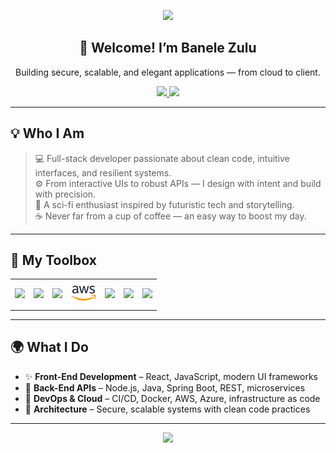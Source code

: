<!-- Top Banner -->
<p align="center">
  <img src="https://capsule-render.vercel.app/api?type=waving&color=0:89CFF0,100:BFEFFF&height=200&section=header&text=Hi,%20I'm%20a%20Full-Stack%20Developer%20👨🏾‍💻&fontSize=35&fontColor=ffffff" />
</p>

<h2 align="center">👋 Welcome! I’m Banele Zulu</h2>
<p align="center">Building secure, scalable, and elegant applications — from cloud to client.</p>

<p align="center">
  <a href="https://www.linkedin.com/in/banele-zulu" target="_blank">
    <img src="https://img.shields.io/badge/LinkedIn-0077B5?style=flat-square&logo=linkedin&logoColor=white" />
  </a>
  <a href="mailto:banelezulu58@gmail.com">
    <img src="https://img.shields.io/badge/Email-D14836?style=flat-square&logo=gmail&logoColor=white" />
  </a>
</p>

---

## 💡 Who I Am

> 💻 Full-stack developer passionate about clean code, intuitive interfaces, and resilient systems.   
> ⚙️ From interactive UIs to robust APIs — I design with intent and build with precision.  
> 🚀 A sci-fi enthusiast inspired by futuristic tech and storytelling.  
> ☕ Never far from a cup of coffee — an easy way to boost my day.  

---

## 🧰 My Toolbox

<table>
  <tr>
    <td><img src="https://cdn.jsdelivr.net/gh/devicons/devicon/icons/java/java-original.svg" width="40" /></td>
    <td><img src="https://cdn.jsdelivr.net/gh/devicons/devicon/icons/react/react-original.svg" width="40" /></td>
    <td><img src="https://cdn.jsdelivr.net/gh/devicons/devicon/icons/docker/docker-original.svg" width="40" /></td>
    <td><img src="https://raw.githubusercontent.com/devicons/devicon/master/icons/amazonwebservices/amazonwebservices-original-wordmark.svg" width="40" /></td>
    <td><img src="https://cdn.jsdelivr.net/gh/devicons/devicon/icons/azure/azure-original.svg" width="40" /></td>
    <td><img src="https://cdn.jsdelivr.net/gh/devicons/devicon/icons/javascript/javascript-original.svg" width="40" /></td>
    <td><img src="https://cdn.jsdelivr.net/gh/devicons/devicon/icons/nodejs/nodejs-original.svg" width="40" /></td>
  </tr>
</table>

---

## 🌍 What I Do

- ✨ **Front-End Development** – React, JavaScript, modern UI frameworks  
- 🔧 **Back-End APIs** – Node.js, Java, Spring Boot, REST, microservices  
- 🐳 **DevOps & Cloud** – CI/CD, Docker, AWS, Azure, infrastructure as code  
- 🧩 **Architecture** – Secure, scalable systems with clean code practices

---

<p align="center">
  <img src="https://capsule-render.vercel.app/api?type=waving&color=0:BFEFFF,100:89CFF0&height=120&section=footer"/>
</p>
